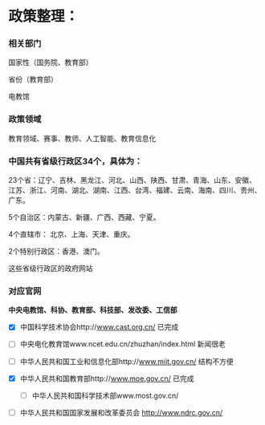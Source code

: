 # 政策整理：

 

### 相关部门

国家性（国务院、教育部）

省份（教育部）

电教馆

 

###  政策领域

教育领域、赛事、教师、人工智能、教育信息化

 

### 中国共有省级行政区34个，具体为： 

23个省：辽宁、吉林、黑龙江、河北、山西、陕西、甘肃、青海、山东、安徽、江苏、浙江、河南、湖北、湖南、江西、台湾、福建、云南、海南、四川、贵州、广东。 

5个自治区：内蒙古、新疆、广西、西藏、宁夏。 

4个直辖市： 北京、上海、天津、重庆。 

2个特别行政区：香港、澳门。

这些省级行政区的政府网站



### 对应官网

**中央电教馆、科协、教育部、科技部、发改委、工信部**

- [x] 中国科学技术协会http://www.cast.org.cn/  已完成
- [ ] 中央电化教育馆www.ncet.edu.cn/zhuzhan/index.html   新闻很老
- [ ] 中华人民共和国工业和信息化部http://www.miit.gov.cn/  结构不方便
- [x] 中华人民共和国教育部http://www.moe.gov.cn/  已完成
    - [ ] 中华人民共和国科学技术部www.most.gov.cn/
- [ ] 中华人民共和国国家发展和改革委员会 http://www.ndrc.gov.cn/

 

 

 